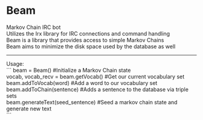 # Beam
Markov Chain IRC bot<br>
Utilizes the Irx library for IRC connections and command handling<br>
Beam is a library that provides access to simple Markov Chains<br>
Beam aims to minimize the disk space used by the database as well<br>
<hr>
Usage:<br>
```
  beam = Beam() #Initialize a Markov Chain state<br>
  vocab, vocab_recv = beam.getVocab() #Get our current vocabulary set<br>
  beam.addToVocab(word) #Add a word to our vocabulary set<br>
  beam.addToChain(sentence) #Adds a sentence to the database via triple sets<br>
  beam.generateText(seed_sentence) #Seed a markov chain state and generate new text<br>
```
